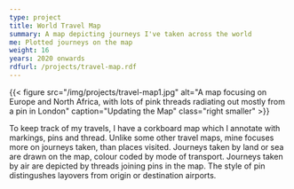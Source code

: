 ```yaml
---
type: project
title: World Travel Map
summary: A map depicting journeys I've taken across the world
me: Plotted journeys on the map
weight: 16
years: 2020 onwards
rdfurl: /projects/travel-map.rdf
---
```



{{< figure src="/img/projects/travel-map1.jpg" alt="A map focusing on Europe and North Africa, with lots of pink threads radiating out mostly from a pin in London" caption="Updating the Map" class="right smaller" >}}

To keep track of my travels, I have a corkboard map which I annotate with markings, pins and thread.  Unlike some other travel maps, mine focuses more on journeys taken, than places visited.  Journeys taken by land or sea are drawn on the map, colour coded by mode of transport.  Journeys taken by air are depicted by threads joining pins in the map.  The style of pin distingushes layovers from origin or destination airports.